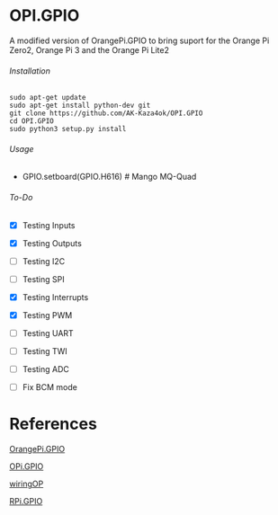 # OPI.GPIO
A modified version of OrangePi.GPIO to bring suport for the Orange Pi Zero2, Orange Pi 3 and the Orange Pi Lite2

###### Installation 

```
sudo apt-get update
sudo apt-get install python-dev git
git clone https://github.com/AK-Kaza4ok/OPI.GPIO
cd OPI.GPIO
sudo python3 setup.py install
```
###### Usage
* GPIO.setboard(GPIO.H616) # Mango MQ-Quad

###### To-Do

- [x] Testing Inputs
- [x] Testing Outputs
- [ ] Testing I2C
- [ ] Testing SPI
- [x] Testing Interrupts
- [x] Testing PWM
- [ ] Testing UART
- [ ] Testing TWI
- [ ] Testing ADC
- [ ] Fix BCM mode


# References
[OrangePi.GPIO](https://github.com/Jeremie-C/OrangePi.GPIO)

[OPi.GPIO](https://github.com/rm-hull/OPi.GPIO)

[wiringOP](https://github.com/orangepi-xunlong/wiringOP)

[RPi.GPIO](https://pypi.org/project/RPi.GPIO/)
